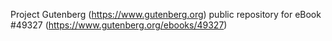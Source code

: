 Project Gutenberg (https://www.gutenberg.org) public repository for eBook #49327 (https://www.gutenberg.org/ebooks/49327)
